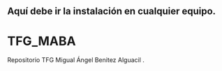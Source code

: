 ## Aquí debe ir la instalación en cualquier equipo.
# TFG_MABA
Repositorio TFG Migual Ángel Benitez Alguacil .

